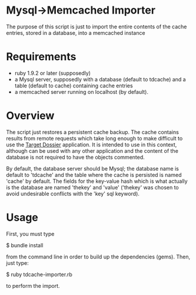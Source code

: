 Mysql->Memcached Importer
======================================================
The purpose of this script is just to import the entire contents of the cache entries, stored in a database, into a memcached instance

# Requirements
- ruby 1.9.2 or later (supposedly)
- a Mysql server, supposedly with a database (default to tdcache) and a table (default to cache) containing cache entries
- a memcached server running on localhost (by default).


# Overview
The script just restores a persistent cache backup. The cache contains results from remote requests which take long enough to make difficult to use the <a href="http://github.com/inab/tdGUI" target="_blank">Target Dossier</a> application. It is intended to use in this context, although can be used with any other application and the content of the database is not required to have the objects commented.

By default, the database server should be Mysql; the database name is default to 'tdcache' and the table where the cache is persisted is named 'cache' by default. The fields for the key-value hash which is what actually is the database are named 'thekey' and 'value' ('thekey' was chosen to avoid undesirable conflicts with the 'key' sql keyword).

# Usage
First, you must type

  $ bundle install

from the command line in order to build up the dependencies (gems). Then, just type: 
	
  $ ruby tdcache-importer.rb 

to perform the import.
